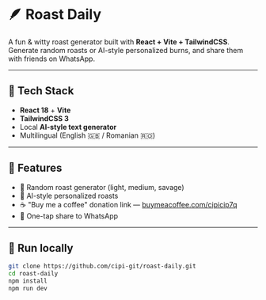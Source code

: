 # 🪶 Roast Daily

A fun & witty roast generator built with **React + Vite + TailwindCSS**.  
Generate random roasts or AI-style personalized burns, and share them with friends on WhatsApp.

---

## 🚀 Tech Stack
- **React 18** + **Vite**
- **TailwindCSS 3**
- Local **AI-style text generator**
- Multilingual (English 🇬🇧 / Romanian 🇷🇴)

---

## 🧩 Features
- 🔀 Random roast generator (light, medium, savage)
- 🤖 AI-style personalized roasts
- ☕ "Buy me a coffee" donation link — [buymeacoffee.com/cipicip7q](https://buymeacoffee.com/cipicip7q)
- 📱 One-tap share to WhatsApp

---

## 🧠 Run locally
```bash
git clone https://github.com/cipi-git/roast-daily.git
cd roast-daily
npm install
npm run dev
